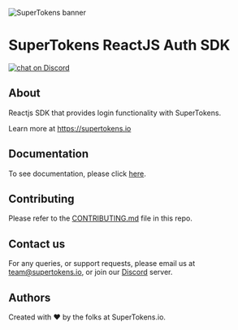 ![SuperTokens banner](https://raw.githubusercontent.com/supertokens/supertokens-logo/master/images/Artboard%20%E2%80%93%2027%402x.png)

# SuperTokens ReactJS Auth SDK

<a href="https://supertokens.io/discord">
<img src="https://img.shields.io/discord/603466164219281420.svg?logo=discord"
    alt="chat on Discord"></a>
    
## About
Reactjs SDK that provides login functionality with SuperTokens.

Learn more at https://supertokens.io

## Documentation

To see documentation, please click [here](https://supertokens.io/docs/community/introduction).

## Contributing

Please refer to the [CONTRIBUTING.md](https://github.com/supertokens/supertokens-auth-react/blob/master/CONTRIBUTING.md) file in this repo.

## Contact us

For any queries, or support requests, please email us at team@supertokens.io, or join our [Discord](https://supertokens.io/discord) server.

## Authors

Created with :heart: by the folks at SuperTokens.io.
